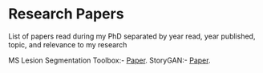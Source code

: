 # Research Papers
List of papers read during my PhD separated by year read, year published, topic, and relevance to my research


MS Lesion Segmentation Toolbox:- [Paper](https://openaccess.thecvf.com/content_CVPR_2019/html/Li_StoryGAN_A_Sequential_Conditional_GAN_for_Story_Visualization_CVPR_2019_paper.html).
StoryGAN:- [Paper](chrome-extension://efaidnbmnnnibpcajpcglclefindmkaj/https://openaccess.thecvf.com/content_CVPR_2019/papers/Li_StoryGAN_A_Sequential_Conditional_GAN_for_Story_Visualization_CVPR_2019_paper.pdf).

